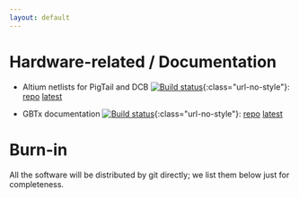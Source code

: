 ```yaml
---
layout: default
---
```


# Hardware-related / Documentation
* Altium netlists for PigTail and DCB
[![Build status](https://travis-ci.com/ZishuoYang/UT-Backplane-mapping.svg?master)](https://travis-ci.com/ZishuoYang/UT-Backplane-mapping){:class="url-no-style"}:
[repo](https://github.com/ZishuoYang/UT-Backplane-mapping)
[latest](https://github.com/ZishuoYang/UT-Backplane-mapping/releases/latest)

* GBTx documentation
[![Build status](https://travis-ci.com/ypsun-umd/gbtx_communication_doc.svg?master)](https://travis-ci.com/ypsun-umd/gbtx_communication_doc){:class="url-no-style"}:
[repo](https://github.com/ypsun-umd/gbtx_communication_doc)
[latest](https://github.com/ypsun-umd/gbtx_communication_doc/releases/latest)


# Burn-in
All the software will be distributed by git directly;
we list them below just for completeness.
